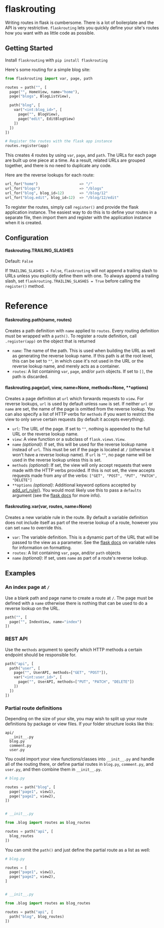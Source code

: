 # flaskrouting

Writing routes in flask is cumbersome. There is a lot of boilerplate and the API is very restrictive. `flaskrouting` lets you quickly define your site's routes how you want with as little code as possible.

## Getting Started

Install `flaskrouting` with `pip install flaskrouting`

Here's some routing for a simple blog site:

```python
from flaskrouting import var, page, path

routes = path("", [
  page("", HomeView, name="home"),
  page("blogs", BlogListView),

  path("blog", [
    var("<int:blog_id>", [
      page("", BlogView),
      page("edit", EditBlogView)
    ])
  ])
])

# Register the routes with the flask app instance
routes.register(app)
```

This creates 4 routes by using `var`, `page`, and `path`. The URLs for each page are built up one piece at a time. As a result, related URLs are grouped together, and there is no need to duplicate any code.

Here are the reverse lookups for each route:

```python
url_for("home")                   => "/"
url_for("blogs")                  => "/blogs"
url_for("blog", blog_id=12)       => "/blog/12"
url_for("blog.edit", blog_id=12)  => "/blog/12/edit"
```

To register the routes, simply call `register()` and provide the flask application instance. The easiest way to do this is to define your routes in a separate file, then import them and register with the application instance when it is created.


## Configuration

#### flaskrouting.TRAILING_SLASHES

Default: `False`

If `TRAILING_SLASHES = False`, `flaskrouting` will not append a trailing slash to URLs unless you explicitly define them with one. To always append a trailing slash, set `flaskrouting.TRAILING_SLASHES = True` before calling the `register()` method.

# Reference

#### flaskrouting.path(name, routes)

Creates a path definition with `name` applied to `routes`. Every routing definition must be wrapped with a `path()`. To register a route definition, call `.register(app)` on the object that is returned

- `name`: The name of the path. This is used when building the URL as well as generating the reverse lookup name. If this path is at the root level, this can be set to `""`, in which case it's not used in the URL or the reverse lookup name, and merely acts as a container.
- `routes`: A list containing `var`, `page`, and/or `path` objects. If set to `[]`, the path is discarded.

#### flaskrouting.page(url, view, name=None, methods=None, \*\*options)

Creates a page definition at `url` which forwards requests to `view`. For reverse lookups, `url` is used by default unless `name` is set. If neither `url` or `name` are set, the name of the page is omitted from the reverse lookup. You can also specify a list of HTTP verbs for `methods` if you want to restrict the view to only serve certain requests (by default it accepts everything).

- `url`: The URL of the page. If set to `""`, nothing is appended to the full URL or the reverse lookup name.
- `view`: A view function or a subclass of `flask.views.View`.
- `name` *(optional)*: If set, this will be used for the reverse lookup name instead of `url`. This must be set if the page is located at `/` (otherwise it won't have a reverse lookup name). If `url` is `""`, no page name will be used in the reverse lookup unless this is set.
- `methods` *(optional)*: If set, the view will only accept requests that were made with the HTTP verbs provided. If this is not set, the view accepts requests made from any of the verbs: `["GET", "POST", "PUT", "PATCH", "DELETE"]`
- `**options` *(optional)*: Additional keyword options accepted by [add_url_rule()](http://flask.pocoo.org/docs/1.0/api/#flask.Flask.add_url_rule). You would most likely use this to pass a `defaults` argument (see the [flask docs](http://flask.pocoo.org/docs/1.0/api/#url-route-registrations) for more info).

#### flaskrouting.var(var, routes, name=None)

Creates a new variable rule in the route. By default a variable definition does not include itself as part of the reverse lookup of a route, however you can set `name` to override this.

- `var`: The variable definition. This is a dynamic part of the URL that will be passed to the view as a parameter. See the [flask docs](http://flask.pocoo.org/docs/1.0/quickstart/#variable-rules) on variable rules for information on formatting.
- `routes`: A list containing `var`, `page`, and/or `path` objects
- `name` *(optional)*: If set, uses `name` as part of a route's reverse lookup.

## Examples

### An index page at `/`

Use a blank path and page name to create a route at `/`. The page must be defined with a `name` otherwise there is nothing that can be used to do a reverse lookup on the URL.

```python
path("", [
  page("", IndexView, name="index")
])
```

### REST API

Use the `methods` argument to specify which HTTP methods a certain endpoint should be responsible for.

```python
path("api", [
  path("user", [
    page("", UserAPI, methods=["GET", "POST"]),
    var("<int:user_id>", [
      page("", UserAPI, methods=["PUT", "PATCH", "DELETE"])
    ])
  ])
])
```

### Partial route definitions

Depending on the size of your site, you may wish to split up your route definitions by package or view files. If your folder structure looks like this:

```
api/
  __init__.py
  blog.py
  comment.py
  user.py
```

You could import your view functions/classes into `__init__.py` and handle all of the routing there, or define partial routes in `blog.py`, `comment.py`, and `user.py`, and then combine them in `__init__.py`.

```python
# blog.py

routes = path("blog", [
  page("page1", view1),
  page("page2", view2),
])


# __init__.py

from .blog import routes as blog_routes

routes = path("api", [
  blog_routes
])
```

You can omit the `path()` and just define the partial route as a list as well:

```python
# blog.py

routes = [
  page("page1", view1),
  page("page2", view2),
]


# __init__.py

from .blog import routes as blog_routes

routes = path("api", [
  path("blog", blog_routes)
])
```